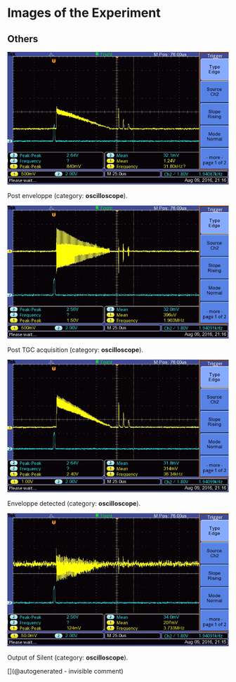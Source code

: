 # Images of the Experiment

## Others

![](/silent/images/SilentPostEnveloppe.JPG)

Post enveloppe (category: __oscilloscope__).

![](/silent/images/SilentPostTGC.JPG)

Post TGC acquisition (category: __oscilloscope__).

![](/silent/images/SilentEnveloppeFinal.JPG)

Enveloppe detected (category: __oscilloscope__).

![](/silent/images/SilentOutput.JPG)

Output of Silent (category: __oscilloscope__).



[](@autogenerated - invisible comment)